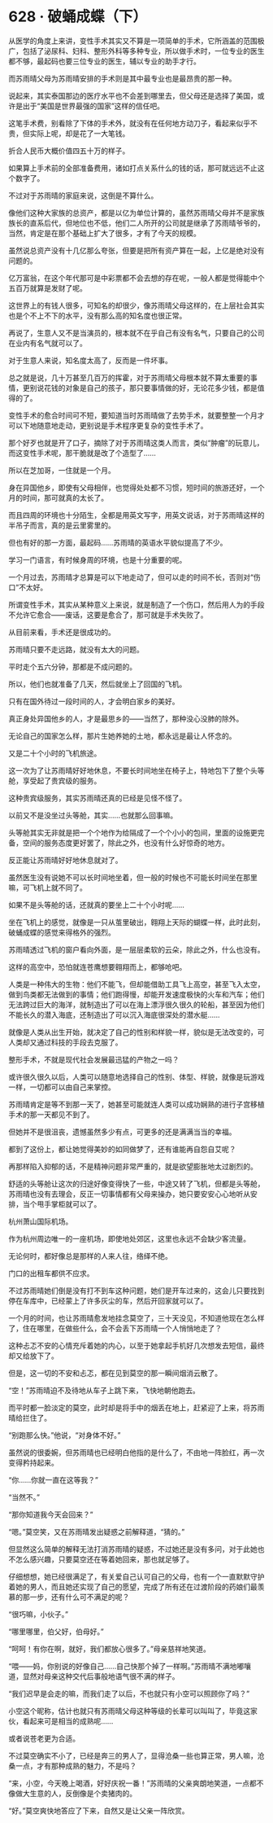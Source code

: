 # 628 · 破蛹成蝶（下）

从医学的角度上来讲，变性手术其实又不算是一项简单的手术，它所涵盖的范围极广，包括了泌尿科、妇科、整形外科等多种专业，所以做手术时，一位专业的医生都不够，最起码也要三位专业的医生，辅以专业的助手才行。

而苏雨晴父母为苏雨晴安排的手术则是其中最专业也是最昂贵的那一种。

说起来，其实泰国那边的医疗水平也不会差到哪里去，但父母还是选择了美国，或许是出于“美国是世界最强的国家”这样的信任吧。

这笔手术费，别看除了下体的手术外，就没有在任何地方动刀子，看起来似乎不贵，但实际上呢，却是花了一大笔钱。

折合人民币大概价值四五十万的样子。

如果算上手术前的全部准备费用，诸如打点关系什么的钱的话，那可就远远不止这个数字了。

不过对于苏雨晴的家庭来说，这倒是不算什么。

像他们这种大家族的总资产，都是以亿为单位计算的，虽然苏雨晴父母并不是家族族长的直系后代，但地位也不低，他们二人所开的公司就是继承了苏雨晴爷爷的，当然，肯定是在那个基础上扩大了很多，才有了今天的规模。

虽然说总资产没有十几亿那么夸张，但要是把所有资产算在一起，上亿是绝对没有问题的。

亿万富翁，在这个年代那可是中彩票都不会去想的存在呢，一般人都是觉得能中个五百万就算是发财了呢。

这世界上的有钱人很多，可知名的却很少，像苏雨晴父母这样的，在上层社会其实也是个不上不下的水平，没有那么高的知名度也很正常。

再说了，生意人又不是当演员的，根本就不在乎自己有没有名气，只要自己的公司在业内有名气就可以了。

对于生意人来说，知名度太高了，反而是一件坏事。

总之就是说，几十万甚至几百万的挥霍，对于苏雨晴父母根本就不算太重要的事情，更别说花钱的对象是自己的孩子，那只要事情做的好，无论花多少钱，都是值得的了。

变性手术的愈合时间可不短，要知道当时苏雨晴做了去势手术，就要整整一个月才可以下地随意地走动，更别说是手术程序更复杂的变性手术了。

那个好歹也就是开了口子，摘除了对于苏雨晴这类人而言，类似“肿瘤”的玩意儿，而这变性手术呢，那干脆就是改了个造型了……

所以在芝加哥，一住就是一个月。

身在异国他乡，即使有父母相伴，也觉得处处都不习惯，短时间的旅游还好，一个月的时间，那可就真的太长了。

而且四周的环境也十分陌生，全都是用英文写字，用英文说话，对于苏雨晴这样的半吊子而言，真的是云里雾里的。

但也有好的那一方面，最起码……苏雨晴的英语水平貌似提高了不少。

学习一门语言，有时候身周的环境，也是十分重要的呢。

一个月过去，苏雨晴才总算是可以下地走动了，但可以走的时间不长，否则对“伤口”不太好。

所谓变性手术，其实从某种意义上来说，就是制造了一个伤口，然后用人为的手段不允许它愈合——废话，这要是愈合了，那可就是手术失败了。

从目前来看，手术还是很成功的。

苏雨晴只要不走远路，就没有太大的问题。

平时走个五六分钟，那都是不成问题的。

所以，他们也就准备了几天，然后就坐上了回国的飞机。

只有在国外待过一段时间的人，才会明白家乡的美好。

真正身处异国他乡的人，才是最思乡的——当然了，那种没心没肺的除外。

无论自己的国家怎么样，那片生她养她的土地，都永远是最让人怀念的。

又是二十个小时的飞机旅途。

这一次为了让苏雨晴好好地休息，不要长时间地坐在椅子上，特地包下了整个头等舱，享受起了贵宾级的服务。

这种贵宾级服务，其实苏雨晴还真的已经是见怪不怪了。

以前又不是没坐过头等舱，其实……也就那么回事嘛。

头等舱其实无非就是把一个个地作为给隔成了一个个小小的包间，里面的设施更完备，空间的服务态度更好罢了，除此之外，也没有什么好惊奇的地方。

反正能让苏雨晴好好地休息就对了。

虽然医生没有说她不可以长时间地坐着，但一般的时候也不可能长时间坐在那里嘛，可飞机上就不同了。

如果不是头等舱的话，还就真的要坐上二十个小时呢……

坐在飞机上的感觉，就像是一只从茧里破出，翱翔上天际的蝴蝶一样，此时此刻，破蛹成蝶的感觉来得格外的强烈。

苏雨晴透过飞机的窗户看向外面，是一层层柔软的云朵，除此之外，什么也没有。

这样的高空中，恐怕就连苍鹰想要翱翔而上，都够呛吧。

人类是一种伟大的生物：他们不能飞，但却能借助工具飞上高空，甚至飞入太空，做到鸟类都无法做到的事情；他们跑得慢，却能开发速度极快的火车和汽车；他们无法跨过巨大的海洋，就制造出了可以在海上漂浮很久很久的轮船，甚至因为他们不能长久的潜入海底，还制造出了可以沉入海底很深处的潜水艇……

就像是人类从出生开始，就决定了自己的性别和样貌一样，貌似是无法改变的，可人类却又通过科技的手段去克服了。

整形手术，不就是现代社会发展最迅猛的产物之一吗？

或许很久很久以后，人类可以随意地选择自己的性别、体型、样貌，就像是玩游戏一样，一切都可以由自己来掌控。

苏雨晴肯定是等不到那一天了，她甚至可能就连人类可以成功娴熟的进行子宫移植手术的那一天都见不到了。

但她并不是很沮丧，遗憾虽然多少有点，可更多的还是满满当当的幸福。

都到了这份上，都让她觉得美妙的如同做梦了，还有谁能再自怨自艾呢？

再那样陷入抑郁的话，不是精神问题非常严重的，就是欲望膨胀地太过剧烈的。

舒适的头等舱让这次的归途好像变得快了一些，中途又转了飞机，但都是头等舱，苏雨晴也没有去理会，反正一切事情都有父母来操办，她只要安安心心地听从安排，当个甩手掌柜就可以了。

杭州萧山国际机场。

作为杭州周边唯一的一座机场，即使地处郊区，这里也永远不会缺少客流量。

无论何时，都好像总是那样的人来人往，络绎不绝。

门口的出租车都供不应求。

不过苏雨晴她们倒是没有打不到车这种问题，她们是开车过来的，这会儿只要找到停在车库中，已经蒙上了许多灰尘的车，然后开回家就可以了。

一个月的时间，也让苏雨晴愈发地挂念莫空了，三十天没见，不知道他现在怎么样了，住在哪里，在做些什么，会不会丢下苏雨晴一个人悄悄地走了？

这种忐忑不安的心情充斥着她的内心，以至于她拿起手机好几次想发去短信，最终却又给放下了。

但是，这一切的不安和忐忑，都在见到莫空的那一瞬间烟消云散了。

“空！”苏雨晴迫不及待地从车子上跳下来，飞快地朝他跑去。

而平时都一脸淡定的莫空，此时却是将手中的烟丢在地上，赶紧迎了上来，将苏雨晴给拦住了。

“别跑那么快。”他说，“对身体不好。”

虽然说的很委婉，但苏雨晴也已经明白他指的是什么了，不由地一阵脸红，再一次变得矜持起来。

“你……你就一直在这等我？”

“当然不。”

“那你知道我今天会回来？”

“嗯。”莫空笑，又在苏雨晴发出疑惑之前解释道，“猜的。”

但显然这么简单的解释无法打消苏雨晴的疑惑，不过她还是没有多问，对于此她也不怎么感兴趣，只要莫空还在等着她回来，那也就足够了。

仔细想想，她已经很满足了，有关爱自己认可自己的父母，也有一个一直默默守护着她的男人，而且她还实现了自己的愿望，完成了所有还在过渡阶段的药娘们最羡慕的那一步，还有什么可不满足的呢？

“很巧嘛，小伙子。”

“哪里哪里，伯父好，伯母好。”

“呵呵！有你在啊，就好，我们都放心很多了。”母亲慈祥地笑道。

“喂——妈，你别说的好像自己……自己快那个掉了一样啊。”苏雨晴不满地嘟嚷道，显然对母亲这种交代后事般地语气很不满的样子。

“我们迟早是会走的嘛，而我们走了以后，不也就只有小空可以照顾你了吗？”

小空这个昵称，估计也就只有苏雨晴父母这种等级的长辈可以叫叫了，毕竟这家伙，看起来可是相当的成熟呢……

或者说苍老更为合适。

不过莫空确实不小了，已经是奔三的男人了，显得沧桑一些也算正常，男人嘛，沧桑一点，才有那种成熟的魅力，不是吗？

“来，小空，今天晚上喝酒，好好庆祝一番！”苏雨晴的父亲爽朗地笑道，一点都不像做大生意的人，反倒像是个卖猪肉的。

“好。”莫空爽快地答应了下来，自然又是让父亲一阵欣赏。
